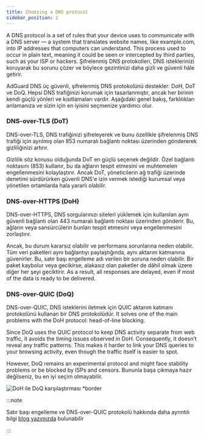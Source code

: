 ```yaml
---
title: Choosing a DNS protocol
sidebar_position: 2
---
```


A DNS protocol is a set of rules that your device uses to communicate with a DNS server — a system that translates website names, like example.com, into IP addresses that computers can understand. This process used to occur in plain text, meaning it could be seen or intercepted by third parties, such as your ISP or hackers. Şifrelenmiş DNS protokolleri, DNS isteklerinizi koruyarak bu sorunu çözer ve böylece gezintinizi daha gizli ve güvenli hâle getirir.

AdGuard DNS üç güvenli, şifrelenmiş DNS protokolünü destekler: DoH, DoT ve DoQ. Hepsi DNS trafiğinizi korumak için tasarlanmıştır, ancak her birinin kendi güçlü yönleri ve kısıtlamaları vardır. Aşağıdaki genel bakış, farklılıkları anlamanıza ve sizin için en iyisini seçmenize yardımcı olur.

### DNS-over-TLS (DoT)

DNS-over-TLS, DNS trafiğinizi şifreleyerek ve bunu özellikle şifrelenmiş DNS trafiği için ayrılmış olan 853 numaralı bağlantı noktası üzerinden göndererek gizliliğinizi artırır.

Gizlilik söz konusu olduğunda DoT en güçlü seçenek değildir. Özel bağlantı noktasını (853) kullanır, bu da ağların tespit etmesini ve muhtemelen engellenmesini kolaylaştırır. Ancak DoT, yöneticilerin ağ trafiği üzerinde denetimi sürdürürken güvenli DNS'e izin vermek istediği kurumsal veya yönetilen ortamlarda hala yararlı olabilir.

### DNS-over-HTTPS (DoH)

DNS-over-HTTPS, DNS sorgularınızı siteleri yüklemek için kullanılan aynı güvenli bağlantı olan 443 numaralı bağlantı noktası üzerinden gönderir. Bu, ağların veya sansürcülerin bunları tespit etmesini veya engellenmesini zorlaştırır.

Ancak, bu durum kararsız olabilir ve performans sorunlarına neden olabilir. Tüm veri paketleri aynı bağlantıyı paylaştığında, aynı aktarım katmanına güvenirler. Bu, satır başı engelleme adı verilen bir soruna neden olabilir. Bir paket kaybolur veya gecikirse, alakasız olan paketler de dâhil olmak üzere diğer her şeyi geciktirir. As a result, all responses are delayed, even if most of the data is ready to be delivered.

### DNS-over-QUIC (DoQ)

DNS-over-QUIC, DNS isteklerini iletmek için QUIC aktarım katmanı protokolünü kullanan bir DNS protokolüdür. It solves one of the main problems with the DoH protocol: head-of-line blocking.

Since DoQ uses the QUIC protocol to keep DNS activity separate from web traffic, it avoids the timing issues observed in DoH. Consequently, it doesn’t reveal any traffic patterns. This makes it harder to link your DNS queries to your browsing activity, even though the traffic itself is easier to spot.

However, DoQ remains an experimental protocol and might face stability problems or be blocked by ISPs and censors. Bununla başa çıkmaya hazır değilseniz, bu en iyi seçim olmayabilir.

![DoH ile DoQ karşılaştırması \*border](https://cdn.adtidy.org/blog/new/gy178dohdoq.jpg)

:::note

Satır başı engelleme ve DNS-over-QUIC protokolü hakkında daha ayrıntılı bilgi [blog yazımızda](https://adguard-dns.io/en/blog/dns-over-quic.html) bulunabilir

:::
